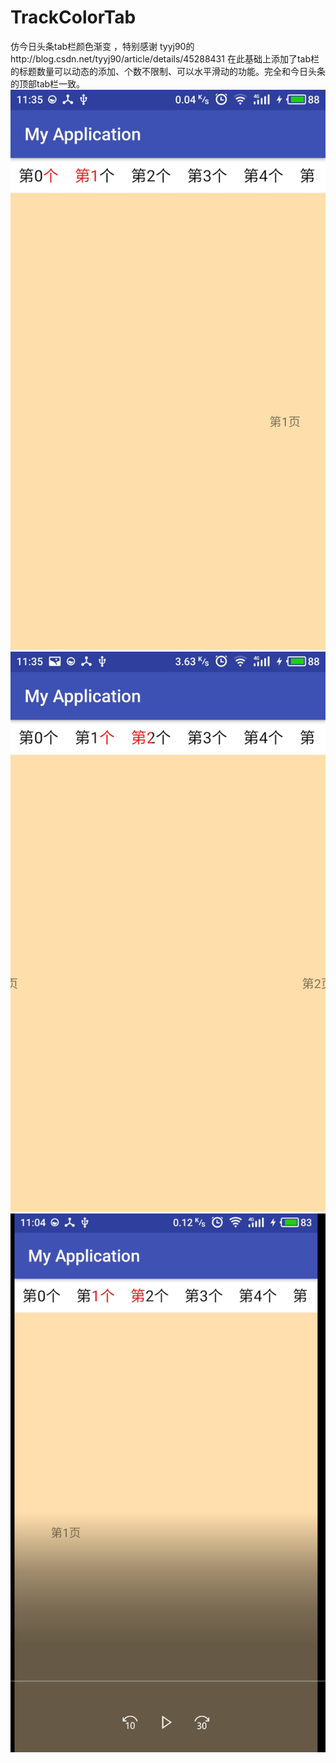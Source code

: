 # TrackColorTab
仿今日头条tab栏颜色渐变 ，特别感谢 tyyj90的http://blog.csdn.net/tyyj90/article/details/45288431
在此基础上添加了tab栏的标题数量可以动态的添加、个数不限制、可以水平滑动的功能。完全和今日头条的顶部tab栏一致。
 ![image](https://github.com/zhanglinlovejava/TrackColorTab/blob/master/screenshot/S70317-113504.jpg)
 ![image](https://github.com/zhanglinlovejava/TrackColorTab/blob/master/screenshot/S70317-113514.jpg)
  ![image](https://github.com/zhanglinlovejava/TrackColorTab/blob/master/screenshot/filehelper_1489720257974_17.png)
